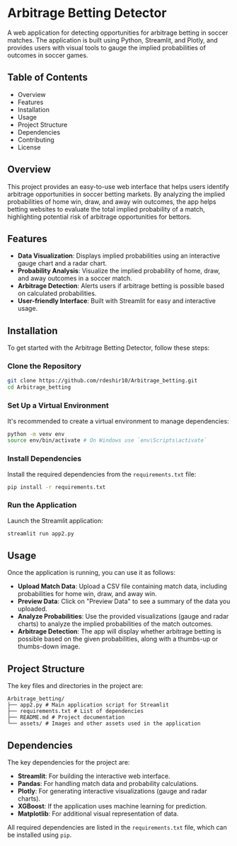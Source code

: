 # Arbitrage Betting Detector

A web application for detecting opportunities for arbitrage betting in soccer matches. The application is built using Python, Streamlit, and Plotly, and provides users with visual tools to gauge the implied probabilities of outcomes in soccer games.

## Table of Contents
- Overview
- Features
- Installation
- Usage
- Project Structure
- Dependencies
- Contributing
- License

## Overview
This project provides an easy-to-use web interface that helps users identify arbitrage opportunities in soccer betting markets. By analyzing the implied probabilities of home win, draw, and away win outcomes, the app helps betting websites to evaluate the total implied probability of a match, highlighting potential risk of arbitrage opportunities for bettors.

## Features
- **Data Visualization**: Displays implied probabilities using an interactive gauge chart and a radar chart.
- **Probability Analysis**: Visualize the implied probability of home, draw, and away outcomes in a soccer match.
- **Arbitrage Detection**: Alerts users if arbitrage betting is possible based on calculated probabilities.
- **User-friendly Interface**: Built with Streamlit for easy and interactive usage.

## Installation
To get started with the Arbitrage Betting Detector, follow these steps:

### Clone the Repository
```bash
git clone https://github.com/rdeshir10/Arbitrage_betting.git
cd Arbitrage_betting
```

### Set Up a Virtual Environment
It's recommended to create a virtual environment to manage dependencies:
```bash
python -m venv env
source env/bin/activate # On Windows use `env\Scripts\activate`
```

### Install Dependencies
Install the required dependencies from the `requirements.txt` file:
```bash
pip install -r requirements.txt
```

### Run the Application
Launch the Streamlit application:
```bash
streamlit run app2.py
```

## Usage
Once the application is running, you can use it as follows:

- **Upload Match Data**: Upload a CSV file containing match data, including probabilities for home win, draw, and away win.
- **Preview Data**: Click on "Preview Data" to see a summary of the data you uploaded.
- **Analyze Probabilities**: Use the provided visualizations (gauge and radar charts) to analyze the implied probabilities of the match outcomes.
- **Arbitrage Detection**: The app will display whether arbitrage betting is possible based on the given probabilities, along with a thumbs-up or thumbs-down image.

## Project Structure
The key files and directories in the project are:
```
Arbitrage_betting/
├── app2.py # Main application script for Streamlit
├── requirements.txt # List of dependencies
├── README.md # Project documentation
└── assets/ # Images and other assets used in the application
```

## Dependencies
The key dependencies for the project are:

- **Streamlit**: For building the interactive web interface.
- **Pandas**: For handling match data and probability calculations.
- **Plotly**: For generating interactive visualizations (gauge and radar charts).
- **XGBoost**: If the application uses machine learning for prediction.
- **Matplotlib**: For additional visual representation of data.

All required dependencies are listed in the `requirements.txt` file, which can be installed using `pip`.

